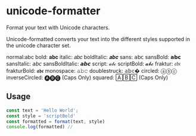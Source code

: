 # unicode-formatter

Format your text with Unicode characters.

Unicode-formatted converts your text into the different styles supported in the unicode character set.

normal:abc
bold: 𝐚𝐛𝐜
italic: 𝑎𝑏𝑐
boldItalic: 𝒂𝒃𝒄
sans: 𝖺𝖻𝖼
sansBold: 𝗮𝗯𝗰
sansItalic: 𝘢𝘣𝘤
sansBoldItalic: 𝙖𝙗𝙘
script: 𝒶𝒷𝒸
scriptBold: 𝓪𝓫𝓬
fraktur: 𝔞𝔟𝔠
frakturBold: 𝖆𝖇𝖈
monospace: 𝚊𝚋𝚌
doublestruck: 𝕒𝕓𝕔�
circled: ⓐⓑⓒ
inverseCircled: 🅐🅑🅒 (Caps Only)
squared: 🄰🄱🄲 (Caps Only)

## Usage
~~~javascript
const text = 'Hello World';
const style = 'scriptBold'
const formatted = format(text, style)
console.log(formatted) // 
~~~
